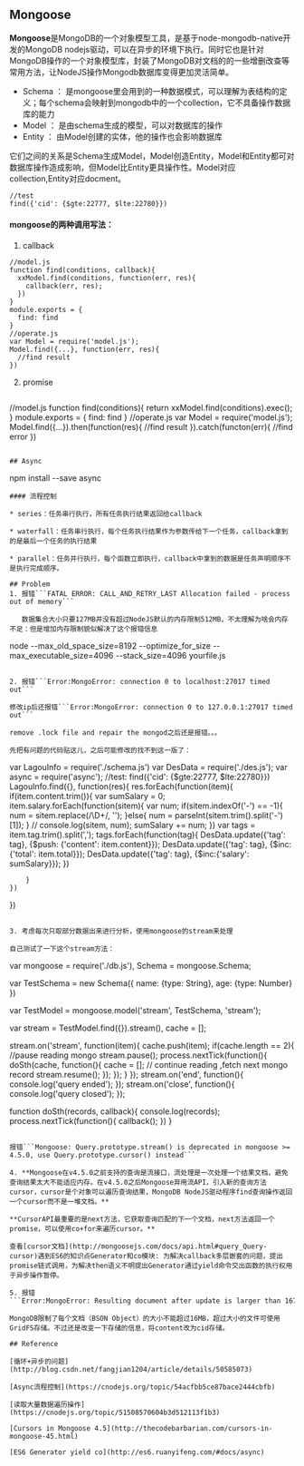 ## Mongoose

**Mongoose**是MongoDB的一个对象模型工具，是基于node-mongodb-native开发的MongoDB nodejs驱动，可以在异步的环境下执行。同时它也是针对MongoDB操作的一个对象模型库，封装了MongoDB对文档的的一些增删改查等常用方法，让NodeJS操作Mongodb数据库变得更加灵活简单。

* Schema ： 是mongoose里会用到的一种数据模式，可以理解为表结构的定义；每个schema会映射到mongodb中的一个collection，它不具备操作数据库的能力 
* Model ： 是由schema生成的模型，可以对数据库的操作 
* Entity ： 由Model创建的实体，他的操作也会影响数据库

它们之间的关系是Schema生成Model，Model创造Entity，Model和Entity都可对数据库操作造成影响，但Model比Entity更具操作性。Model对应collection,Entity对应docment。

```
//test
find({'cid': {$gte:22777, $lte:22780}})
```

#### mongoose的两种调用写法：

1. callback

```
//model.js
function find(conditions, callback){
  xxModel.find(conditions, function(err, res){
    callback(err, res);
  })
}
module.exports = {
  find: find
}
//operate.js
var Model = require('model.js');
Model.find({...}, function(err, res){
  //find result
})
```

2. promise


   ```
//model.js
function find(conditions){
  return xxModel.find(conditions).exec();
}
module.exports = {
  find: find
}
//operate.js
var Model = require('model.js');
Model.find({...}).then(function(res){
  //find result
}).catch(functon(err){
  //find error
})
   ```

## Async

```
npm install --save async
```
#### 流程控制

* series：任务串行执行，所有任务执行结果返回给callback

* waterfall：任务串行执行，每个任务执行结果作为参数传给下一个任务，callback拿到的是最后一个任务的执行结果

* parallel：任务并行执行，每个函数立即执行，callback中拿到的数据是任务声明顺序不是执行完成顺序。

## Problem
1. 报错```FATAL ERROR: CALL_AND_RETRY_LAST Allocation failed - process out of memory```

   数据集合大小只要127MB并没有超过NodeJS默认的内存限制512MB，不太理解为啥会内存不足：但是增加内存限制貌似解决了这个报错信息

   ```
   node --max_old_space_size=8192 --optimize_for_size --max_executable_size=4096 --stack_size=4096 yourfile.js
   ```

2. 报错```Error:MongoError: connection 0 to localhost:27017 timed out```

   修改ip后还报错```Error:MongoError: connection 0 to 127.0.0.1:27017 timed out```

   remove .lock file and repair the mongod之后还是报错。。。

   先把有问题的代码贴这儿，之后可能修改的找不到这一版了：

   ```
   var LagouInfo = require('./schema.js')
   var DesData = require('./des.js');
   var async = require('async');
   //test: find({'cid': {$gte:22777, $lte:22780}})
   LagouInfo.find({}, function(res){
   	res.forEach(function(item){
   		if(item.content.trim()){
   			var sumSalary = 0;
   			item.salary.forEach(function(sitem){
   				var num;
   				if(sitem.indexOf('-') == -1){
   					num = sitem.replace(/\D+/, '');
   				}else{
   					num = parseInt(sitem.trim().split('-')[1]);
   				}
   				// console.log(sitem, num);
   				sumSalary += num;
   			})
   			var tags = item.tag.trim().split(',');
   			tags.forEach(function(tag){
   				DesData.update({'tag': tag}, {$push: {'content': item.content}});
   				DesData.update({'tag': tag}, {$inc: {'total': item.total}});
   				DesData.update({'tag': tag}, {$inc:{'salary': sumSalary}});
   			})

   		}
   	})
   })
   ```

3. 考虑每次只取部分数据出来进行分析，使用mongoose的stream来处理

   自己测试了一下这个stream方法：

   ```
   var mongoose = require('./db.js'),
   	Schema = mongoose.Schema;

   var TestSchema = new Schema({
   	name: {type: String},
   	age: {type: Number}
   })

   var TestModel = mongoose.model('stream', TestSchema, 'stream');

   var stream = TestModel.find({}).stream(), cache = [];

   stream.on('stream', function(item){
   	cache.push(item);
   	if(cache.length == 2){
   		//pause reading mongo
   		stream.pause();
   		process.nextTick(function(){
   			doSth(cache, function(){
   				cache = [];
   				// continue reading ,fetch next mongo record
   				stream.resume();
   			});
   		});
   	}
   });
   stream.on('end', function(){
   	console.log('query ended');
   });
   stream.on('close', function(){
   	console.log('query closed');
   });

   function doSth(records, callback){
   	console.log(records);
   	process.nextTick(function(){
   		callback();
   	})
   }
   ```

   报错```Mongoose: Query.prototype.stream() is deprecated in mongoose >= 4.5.0, use Query.prototype.cursor() instead```

4. **Mongoose在v4.5.0之前支持的查询是流接口，流处理是一次处理一个结果文档，避免查询结果太大不能适应内存。在v4.5.0之后Mongoose弃用流API，引入新的查询方法cursor，cursor是个对象可以遍历查询结果，MongoDB NodeJS驱动程序find查询操作返回一个cursor而不是一堆文档。**

   **CursorAPI最重要的是next方法，它获取查询匹配的下一个文档，next方法返回一个promise，可以使用co+for来遍历cursor。**

   查看[cursor文档](http://mongoosejs.com/docs/api.html#query_Query-cursor)遇到ES6的知识点Generator和co模块: 为解决callback多层嵌套的问题，提出promise链式调用，为解决then语义不明提出Generator通过yield命令交出函数的执行权用于异步操作暂停。

5. 报错```Error:MongoError: Resulting document after update is larger than 16777216```

   MongoDB限制了每个文档（BSON Object）的大小不能超过16MB，超过大小的文件可使用GridFS存储。不过还是改变一下存储的信息，将content改为cid存储。

## Reference

[循环+异步的问题](http://blog.csdn.net/fangjian1204/article/details/50585073)

[Async流程控制](https://cnodejs.org/topic/54acfbb5ce87bace2444cbfb)

[读取大量数据遍历操作](https://cnodejs.org/topic/51508570604b3d512113f1b3)

[Cursors in Mongoose 4.5](http://thecodebarbarian.com/cursors-in-mongoose-45.html)

[ES6 Generator yield co](http://es6.ruanyifeng.com/#docs/async)